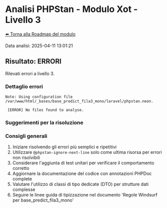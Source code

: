 # Analisi PHPStan - Modulo Xot - Livello 3

[⬅️ Torna alla Roadmap del modulo](../roadmap.md)


Data analisi: 2025-04-11 13:01:21

## Risultato: ERRORI

Rilevati  errori a livello 3.

### Dettaglio errori
```
Note: Using configuration file /var/www/html/_bases/base_predict_fila3_mono/laravel/phpstan.neon.

 [ERROR] No files found to analyse.                                             
```

### Suggerimenti per la risoluzione

### Consigli generali

1. Iniziare risolvendo gli errori più semplici e ripetitivi
2. Utilizzare `@phpstan-ignore-next-line` solo come ultima risorsa per errori non risolvibili
3. Considerare l'aggiunta di test unitari per verificare il comportamento corretto
4. Aggiornare la documentazione del codice con annotazioni PHPDoc complete
5. Valutare l'utilizzo di classi di tipo dedicate (DTO) per strutture dati complesse
6. Seguire le linee guida di tipizzazione nel documento 'Regole Windsurf per base_predict_fila3_mono'
